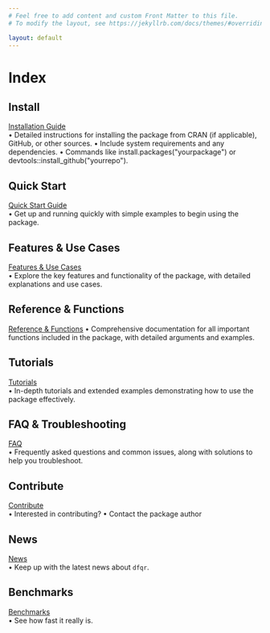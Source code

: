 ```yaml
---
# Feel free to add content and custom Front Matter to this file.
# To modify the layout, see https://jekyllrb.com/docs/themes/#overriding-theme-defaults

layout: default
---
```


# Index

## Install

[Installation Guide](/p/Install.html)  
•	Detailed instructions for installing the package from CRAN (if applicable), GitHub, or other sources.
•	Include system requirements and any dependencies.
•	Commands like install.packages("yourpackage") or devtools::install_github("yourrepo").

## Quick Start

[Quick Start Guide](/p/Quick-Start.html)  
•	Get up and running quickly with simple examples to begin using the package.

## Features & Use Cases

[Features & Use Cases](/p/features.html)  
•	Explore the key features and functionality of the package, with detailed explanations and use cases.

## Reference & Functions

[Reference & Functions](/p/Reference-Functions.html)
•	Comprehensive documentation for all important functions included in the package, with detailed arguments and examples.

## Tutorials

[Tutorials](/p/Tutorials.html)  
•	In-depth tutorials and extended examples demonstrating how to use the package effectively.

## FAQ & Troubleshooting

[FAQ](/p/faq.html)  
•	Frequently asked questions and common issues, along with solutions to help you troubleshoot.

## Contribute

[Contribute](/p/contribute.html)  
•	Interested in contributing?
•	Contact the package author

## News

[News](/p/News.html)  
•	Keep up with the latest news about `dfqr`.

## Benchmarks

[Benchmarks](/p/benchmarks.html)  
•	See how fast it really is.
